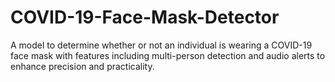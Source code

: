 # COVID-19-Face-Mask-Detector
A model to determine whether or not an individual is wearing a COVID-19 face mask with features including multi-person detection and audio alerts to enhance precision and practicality.
